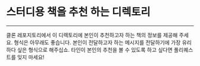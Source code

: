 # 스터디용 책을 추천 하는 디렉토리

---

클론 레포지토리에서 이 디렉토리에 본인이 추천하고자 하는 책의 정보를 제공해 주세요.
형식은 아무래도 좋습니다.
본인이 전달하고자 하는 메시지를 전달하기에 가장 유리하다 싶은 형식으로 해주십쇼.
타인이 본인의 추천을 볼 수 있도록 하고 싶다면 풀리퀘스트를 잊지 마세요!
